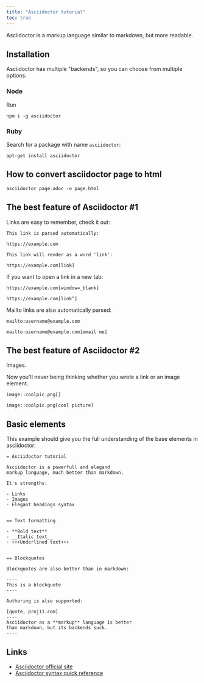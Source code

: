 ```yaml
---
title: "Asciidoctor tutorial"
toc: true
---
```


Asciidoctor is a markup language similar to markdown, but
more readable.

## Installation

Asciidoctor has multiple "backends", so you can choose from
multiple options:

### Node

Run

```
npm i -g asciidoctor
```

### Ruby

Search for a package with name `asciidoctor`: 

```
apt-get install asciidoctor
```

## How to convert asciidoctor page to html

```
asciidoctor page.adoc -o page.html
```

## The best feature of Asciidoctor #1

Links are easy to remember, check it out: 

```
This link is parsed automatically:

https://example.com

This link will render as a word 'link':

https://example.com[link]
```

If you want to open a link in a new tab:

```
https://example.com[window=_blank]

https://example.com[link^]
```

Mailto links are also automatically parsed:

```
mailto:username@example.com

mailto:username@example.com[email me]
```

## The best feature of Asciidoctor #2

Images.

Now you'll never being thinking whether you wrote a link
or an image element.

```
image::coolpic.png[]

image::coolpic.png[cool picture]
```

## Basic elements

This example should give you the full
understanding of the base elements in
asciidoctor:

```
= Asciidoctor tutorial

Asciidoctor is a powerfull and elegand
markup language, much better than markdown.

It's strengths:

- Links 
- Images
- Elegant headings syntax


== Text formatting

- **Bold text**
- __Italic text__
- +++Underlined text+++


== Blockquotes

Blockquotes are also better than in markdown:

----
This is a blockquote
----

Authoring is also supported:

[quote, proj11.com]
----
Asciidoctor as a **markup** language is better
than markdown, but its backends suck.
----

```

## Links

- [Asciidoctor official site](https://asciidoctor.org)
- [Asciidoctor syntax quick reference](https://docs.asciidoctor.org/asciidoc/latest/syntax-quick-reference/)


